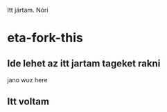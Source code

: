 Itt jártam. Nóri
# eta-fork-this

## Ide lehet az itt jartam tageket rakni


jano wuz here
## Itt voltam

